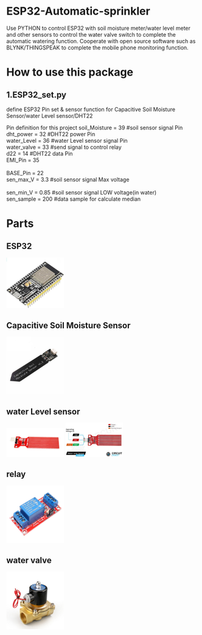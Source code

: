 ESP32-Automatic-sprinkler
==========================
Use PYTHON to control ESP32 with soil moisture meter/water level meter and other sensors to control the water valve switch to complete the automatic watering function. Cooperate with open source software such as BLYNK/THINGSPEAK to complete the mobile phone monitoring function.

How to use this package
==========================
1.ESP32_set.py
--------------------------
define ESP32 Pin set & sensor function for Capacitive Soil Moisture Sensor/water Level sensor/DHT22

Pin definition for this project
soil_Moisture = 39       #soil sensor signal Pin<br/>
dht_power = 32           #DHT22 power Pin<br/>
water_Level = 36         #water Level sensor signal Pin<br/>
water_valve = 33         #send signal to control relay<br/>
d22 = 14                 #DHT22 data Pin<br/>
EMI_Pin = 35<br/>        
BASE_Pin = 22<br/>
sen_max_V = 3.3          #soil sensor signal Max voltage<br/>    
sen_min_V = 0.85         #soil sensor signal LOW voltage(in water)<br/>
sen_sample = 200         #data sample for calculate median<br/>

Parts
==========================

ESP32
--------------------------
<img src="https://github.com/tyhsup/ESP32-Automatic-sprinkler/raw/main/photo/ESP32.jpg" width='30%' height='30%'>

Capacitive Soil Moisture Sensor
--------------------------
<img src="https://github.com/tyhsup/ESP32-Automatic-sprinkler/raw/main/photo/Capacitive-Soil-Moisture-Sensor.jpg" width='30%' height='30%'>

water Level sensor
--------------------------
<img src="https://github.com/tyhsup/ESP32-Automatic-sprinkler/raw/main/photo/Water-Level-Sensor.jpg" width='30%' height='30%'>

<img src="https://github.com/tyhsup/ESP32-Automatic-sprinkler/raw/main/photo/Water-Level-Sensor-Pinout.jpg" width='30%' height='30%'>

relay
--------------------------
<img src="https://github.com/tyhsup/ESP32-Automatic-sprinkler/raw/main/photo/relay.png" width='30%' height='30%'>

water valve
--------------------------
<img src="https://github.com/tyhsup/ESP32-Automatic-sprinkler/raw/main/photo/water-valve.jpg" width='30%' height='30%'>

